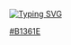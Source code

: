 [![Typing SVG](https://readme-typing-svg.herokuapp.com?lines=QA+Automation+Python)](https://git.io/typing-svg)

[#B1361E](https://www.codewars.com/users/LittleGodYo)
